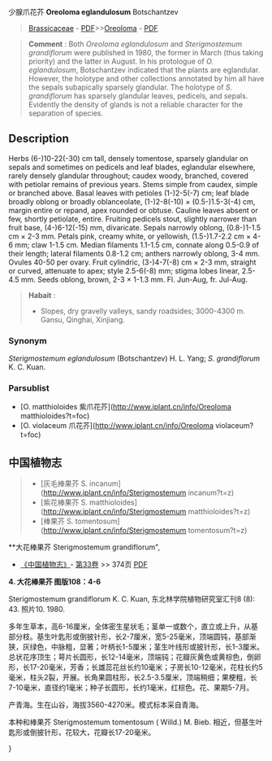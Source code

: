 少腺爪花芥 **Oreoloma eglandulosum** Botschantzev

> [Brassicaceae](http://www.iplant.cn/info/Brassicaceae?t=foc) - [PDF](http://www.iplant.cn/foc/pdf/Brassicaceae.pdf)>>[Oreoloma](http://www.iplant.cn/info/Oreoloma?t=foc) - [PDF](http://www.iplant.cn/foc/pdf/Oreoloma.pdf)


> **Comment** : 
> Both *Oreoloma eglandulosum* and *Sterigmostemum grandiflorum* were published in 1980, the former in March (thus taking priority) and the latter in August. In his protologue of *O. eglandulosum*, Botschantzev indicated that the plants are eglandular. However, the holotype and other collections annotated by him all have the sepals subapically sparsely glandular. The holotype of *S. grandiflorum* has sparsely glandular leaves, pedicels, and sepals. Evidently the density of glands is not a reliable character for the separation of species.

## Description

Herbs (6-)10-22(-30) cm tall, densely tomentose, sparsely glandular on sepals and sometimes on pedicels and leaf blades, eglandular elsewhere, rarely densely glandular throughout; caudex woody, branched, covered with petiolar remains of previous years. Stems simple from caudex, simple or branched above. Basal leaves with petioles (1-)2-5(-7) cm; leaf blade broadly oblong or broadly oblanceolate, (1-)2-8(-10) × (0.5-)1.5-3(-4) cm, margin entire or repand, apex rounded or obtuse. Cauline leaves absent or few, shortly petiolate, entire. Fruiting pedicels stout, slightly narrower than fruit base, (4-)6-12(-15) mm, divaricate. Sepals narrowly oblong, (0.8-)1-1.5 cm × 2-3 mm. Petals pink, creamy white, or yellowish, (1.5-)1.7-2.2 cm × 4-6 mm; claw 1-1.5 cm. Median filaments 1.1-1.5 cm, connate along 0.5-0.9 of their length; lateral filaments 0.8-1.2 cm; anthers narrowly oblong, 3-4 mm. Ovules 40-50 per ovary. Fruit cylindric, (3-)4-7(-8) cm × 2-3 mm, straight or curved, attenuate to apex; style 2.5-6(-8) mm; stigma lobes linear, 2.5-4.5 mm. Seeds oblong, brown, 2-3 × 1-1.3 mm. Fl. Jun-Aug, fr. Jul-Aug.


> **Habait** : 
>* Slopes, dry gravelly valleys, sandy roadsides; 3000-4300 m. Gansu, Qinghai, Xinjiang.

### Synonym
*Sterigmostemum eglandulosum* (Botschantzev) H. L. Yang; *S. grandiflorum* K. C. Kuan.

### Parsublist

* [O.  matthioloides  紫爪花芥](http://www.iplant.cn/info/Oreoloma matthioloides?t=foc)
* [O.  violaceum  爪花芥](http://www.iplant.cn/info/Oreoloma violaceum?t=foc)

## 中国植物志

> * [灰毛棒果芥  S.  incanum](http://www.iplant.cn/info/Sterigmostemum incanum?t=z)
> * [紫花棒果芥  S.  matthioloides](http://www.iplant.cn/info/Sterigmostemum matthioloides?t=z)
> * [棒果芥  S.  tomentosum](http://www.iplant.cn/info/Sterigmostemum tomentosum?t=z)


**大花棒果芥 Sterigmostemum grandiflorum",

* [《中国植物志》](http://www.iplant.cn/frps)- [第33卷](http://www.iplant.cn/frps/vol/33) >> 374页 [PDF](http://www.iplant.cn/frps/pdf/33/374b.PDF)


**4. 大花棒果芥 图版108：4-6**

Sterigmostemum grandiflorum K. C. Kuan, 东北林学院植物研究室汇刊8 (8): 43. 照片10. 1980.

多年生草本，高6-16厘米，全体密生星状毛；茎单一或数个，直立或上升，从基部分枝。基生叶匙形或倒披针形，长2-7厘米，宽5-25毫米，顶端圆钝，基部渐狭，灰绿色，中脉粗，显著；叶柄长1-5厘米；茎生叶线形或披针形，长1-3厘米。总状花序顶生；萼片长圆形，长12-14毫米，顶端钝；花瓣灰黄色或黄棕色，倒卵形，长17-20毫米，芳香；长雄蕊花丝长约10毫米；子房长10-12毫米，花柱长约5毫米，柱头2裂，开展。长角果圆柱形，长2.5-3.5厘米，顶端稍细；果梗粗，长7-10毫米，直径约1毫米；种子长圆形，长约1毫米，红棕色。花、果期5-7月。

产青海。生在山谷，海拔3560-4270米。模式标本采自青海。

本种和棒果芥 Sterigmostemum tomentosum ( Willd.) M. Bieb. 相近，但基生叶匙形或倒披针形，花较大，花瓣长17-20毫米。

}